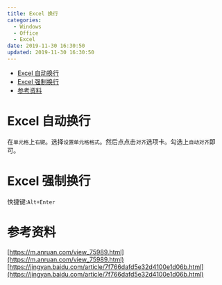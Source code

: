 ```yaml
---
title: Excel 换行
categories: 
  - Windows
  - Office
  - Excel
date: 2019-11-30 16:30:50
updated: 2019-11-30 16:30:50
---
```

<div id='my_toc'>

- [Excel 自动换行](/blog/null/#Excel-自动换行)
- [Excel 强制换行](/blog/null/#Excel-强制换行)
- [参考资料](/blog/null/#参考资料)

</div>
<!--more-->
<script>if (navigator.platform.search('arm')==-1){document.getElementById('my_toc').style.display = 'none';}</script>

<!--end-->
# Excel 自动换行
在`单元格`上`右键`。选择`设置单元格格式`。然后点点击`对齐`选项卡。勾选上`自动对齐`即可。
# Excel 强制换行
快捷键:`Alt+Enter`
# 参考资料
[https://m.anruan.com/view_75989.html](https://m.anruan.com/view_75989.html)
[https://jingyan.baidu.com/article/7f766dafd5e32d4100e1d06b.html](https://jingyan.baidu.com/article/7f766dafd5e32d4100e1d06b.html)
